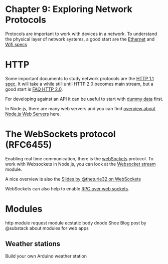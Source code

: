 #  Chapter 9: Exploring Network Protocols

Protocols are important to work with devices in a network. To understand the physical layer of network systems, a good start are the [Ethernet](http://ethernethistory.typepad.com/papers/EthernetSpec.pdf) and [Wifi specs](https://en.wikipedia.org/wiki/IEEE_802.11)

# HTTP

Some important documents to study network protocols are the [HTTP 1.1 spec](https://tools.ietf.org/html/rfc2616). It will take a while still until HTTP 2.0 becomes main stream, but a good start is [FAQ HTTP 2.0](https://http2.github.io/faq/).

For developing against an API it can be useful to start with [dummy data](http://embeddednodejs.com/dummy_data.json) first.

In Node.js, there are many web servers and you can find [overview about Node.js Web Servers](http://noeticforce.com/best-nodejs-frameworks-for-web-and-app-development) here.

# The WebSockets protocol (RFC6455)


Enabling real time communication, there is the [webSockets](https://tools.ietf.org/html/rfc6455) protocol.
To work with Websockets in Node.js, you can look at the [Websocket stream](https://github.com/maxogden/websocket-stream) module.

A nice overview is also the [Slides by @theturle32 on WebSockets](http://www.scribd.com/doc/60898569/WebSockets-The-Real-Time-Web-Delivered)

WebSockets can also help to enable [RPC over web sockets](https://andreypopp.com/posts/2013-05-21-rpc-over-websocket-the-easy-way.html).

# Modules

http module
request module
ecstatic
body
dnode
Shoe
Blog post by @substack about modules for web apps

## Weather stations

Build your own Arduino weather station
